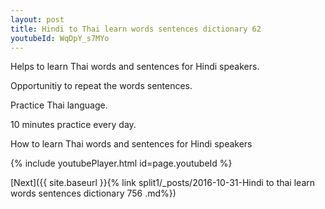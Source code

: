 ```yaml
---
layout: post
title: Hindi to Thai learn words sentences dictionary 62 
youtubeId: WqDpY_s7MYo
---
```

 
 
Helps to learn Thai words and sentences for Hindi speakers.

Opportunitiy to repeat the words sentences. 

Practice Thai language. 
 
10 minutes practice every day. 
 
How to learn Thai words and sentences for Hindi speakers 
 
{% include youtubePlayer.html id=page.youtubeId %}
 
 
[Next]({{ site.baseurl }}{% link  split1/_posts/2016-10-31-Hindi to thai learn words sentences dictionary 756 .md%})
 
